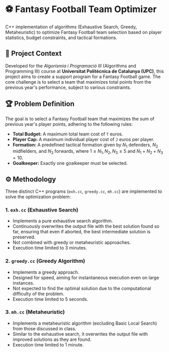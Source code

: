 # ⚽ Fantasy Football Team Optimizer

C++ implementation of algorithms (Exhaustive Search, Greedy, Metaheuristic) to optimize Fantasy Football team selection based on player statistics, budget constraints, and tactical formations.

## 📌 Project Context

Developed for the *Algorísmia i Programació III* (Algorithms and Programming III) course at **Universitat Politècnica de Catalunya (UPC)**, this project aims to create a support program for a Fantasy Football game. The core challenge is to select a team that maximizes total points from the previous year's performance, subject to various constraints.

## 🏆 Problem Definition

The goal is to select a Fantasy Football team that maximizes the sum of previous year's player points, adhering to the following rules:

-   **Total Budget:** A maximum total team cost of `T` euros.
-   **Player Cap:** A maximum individual player cost of `J` euros per player.
-   **Formation:** A predefined tactical formation given by $N_1$ defenders, $N_2$ midfielders, and $N_3$ forwards, where $1 \le N_1, N_2, N_3 \le 5$ and $N_1 + N_2 + N_3 = 10$.
-   **Goalkeeper:** Exactly one goalkeeper must be selected.

## ⚙️ Methodology

Three distinct C++ programs (`exh.cc`, `greedy.cc`, `mh.cc`) are implemented to solve the optimization problem:

### 1. `exh.cc` (Exhaustive Search)

-   Implements a pure exhaustive search algorithm.
-   Continuously overwrites the output file with the best solution found so far, ensuring that even if aborted, the best intermediate solution is preserved.
-   Not combined with greedy or metaheuristic approaches.
-   Execution time limited to 3 minutes.

### 2. `greedy.cc` (Greedy Algorithm)

-   Implements a greedy approach.
-   Designed for speed, aiming for instantaneous execution even on large instances.
-   Not expected to find the optimal solution due to the computational difficulty of the problem.
-   Execution time limited to 5 seconds.

### 3. `mh.cc` (Metaheuristic)

-   Implements a metaheuristic algorithm (excluding Basic Local Search) from those discussed in class.
-   Similar to the exhaustive search, it overwrites the output file with improved solutions as they are found.
-   Execution time limited to 1 minute.
